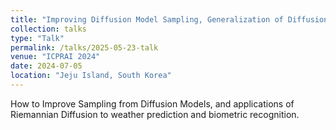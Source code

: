 ```yaml
---
title: "Improving Diffusion Model Sampling, Generalization of Diffusion on Riemannian Manifolds, and Applications"
collection: talks
type: "Talk"
permalink: /talks/2025-05-23-talk
venue: "ICPRAI 2024"
date: 2024-07-05
location: "Jeju Island, South Korea"
---
```


How to Improve Sampling from Diffusion Models, and applications of Riemannian Diffusion to weather prediction and biometric recognition.

